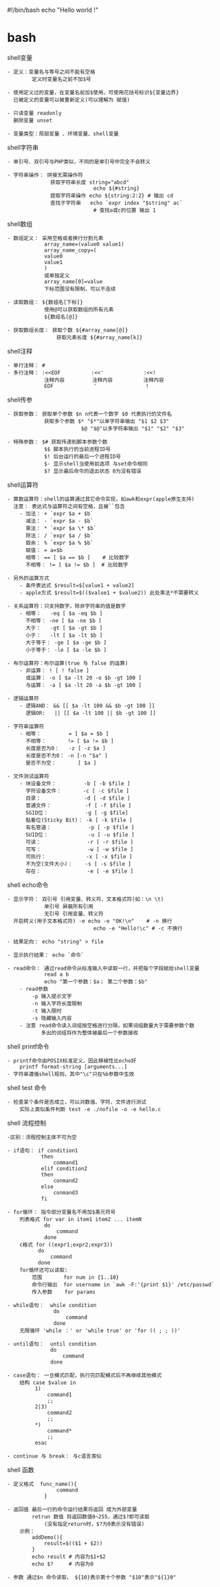 #!/bin/bash
echo "Hello world !"

# bash

shell变量 

    - 定义：变量名与等号之间不能有空格
            定义时变量名之前不加$号

    - 使用定义过的变量，在变量名前加$使用，可使用花括号标识${变量边界}
      已被定义的变量可以被重新定义(可以理解为 赋值)

    - 只读变量 readonly
      删除变量 unset

    - 变量类型：局部变量 、环境变量、shell变量

shell字符串

    - 单引号、双引号与PHP类似，不同的是单引号中完全不会转义

    - 字符串操作： 拼接无需操作符
                  获取字符串长度 string="abcd"
                                echo ${#string}
                  提取字符串操作 echo ${string:2:2} # 输出 cd
                  查找子字符串   echo `expr index "$string" ac`
                                # 查找a或c的位置 输出 1

shell数组

    - 数组定义： 采用空格或者换行分割元素
                array_name=(value0 value1)
                array_name_copy=(
                value0
                value1
                )
                或单独定义
                array_name[0]=value
                下标范围没有限制，可以不连续

    - 读取数组： ${数组名[下标]}
                使用@可以获取数组的所有元素
                ${数组名[@]}

    - 获取数组长度： 获取个数 ${#array_name[@]}
                    获取元素长度 ${#array_name[k]}

shell注释

    - 单行注释： #
    - 多行注释： :<<EOF          :<<'             :<<!
                注释内容         注释内容          注释内容
                EOF             '                !

shell传参

    - 获取参数： 获取单个参数 $n n代表一个数字 $0 代表执行的文件名
                获取多个参数 $* "$*"以单字符串输出 "$1 $2 $3"
                            $@ "$@"以多字符串输出 "$1" "$2" "$3"
    
    - 特殊参数： $# 获取传递到脚本参数个数
                $$ 脚本执行的当前进程ID号
                $! 后台运行的最后一个进程ID号
                $- 显示shell当使用前选项 与set命令相同
                $? 显示最后命令的退出状态 0为没有错误

shell运算符

    - 算数运算符：shell的运算通过其它命令实现，如awk和expr(apple原生支持)
      注意： 表达式与运算符之间有空格，且被``包含
        - 加法： + `expr $a + $b`
          减法： - `expr $a - $b`
          乘法： * `expr $a \* $b`
          除法： / `expr $a / $b`
          取余： % `expr $a % $b`
          赋值： = a=$b
          相等： == [ $a == $b ]    # 比较数字
          不相等： != [ $a != $b ]  # 比较数字

    - 另外的运算方式
        - 条件表达式 $result=$[value1 + value2]
        - apple方式 $result=$(($value1 + $value2)) 此处乘法*不需要转义

    - 关系运算符：只支持数字，除非字符串的值是数字
        - 相等：   -eq [ $a -eq $b ]
          不相等： -ne [ $a -ne $b ]
          大于：   -gt [ $a -gt $b ]
          小于：   -lt [ $a -lt $b ]
          大于等于： -ge [ $a -ge $b ]
          小于等于： -le [ $a -le $b ]

    - 布尔运算符：布尔运算(true 与 false 的运算)
        - 非运算： ! [ ! false ]
          或运算： -o [ $a -lt 20 -o $b -gt 100 ]
          与运算： -a [ $a -lt 20 -a $b -gt 100 ]

    - 逻辑运算符
        - 逻辑AND： && [[ $a -lt 100 && $b -gt 100 ]]
          逻辑OR:   || [[ $a -lt 100 || $b -gt 100 ]]

    - 字符串运算符
        - 相等：         = [ $a = $b ]
          不相等：       != [ $a != $b ]
          长度是否为0：   -z [ -z $a ]
          长度是否不为0： -n [-n "$a" ]
          是否不为空：       [ $a ]

    - 文件测试运算符
        - 块设备文件：         -b [ -b $file ]
          字符设备文件：       -c [ -c $file ]
          目录：              -d [ -d $file ]
          普通文件：           -f [ -f $file ]
          SGID位：            -g [ -g $file]
          黏着位(Sticky Bit)： -k [ -k $file ]
          有名管道：            -p [ -p $file ]
          SUID位：             -u [ -u $file ]
          可读：               -r [ -r $file ]
          可写：               -w [ -w $file ]
          可执行：             -x [ -x $file ]
          不为空(文件大小)：    -s [ -s $file ]
          存在：               -e [ -e $file ]

shell echo命令

    - 显示字符： 双引号 引用变量、转义符、文本格式符(如：\n \t)
                单引号 屏蔽所有引用
                无引号 引用变量、转义符
      开启转义(用于文本格式符) -e echo -e "OK!\n"    # -n 换行
                                echo -e "Hello!\c" # -c 不换行

    - 结果定向： echo "string" > file

    - 显示执行结果： echo `命令`

    - read命令： 通过read命令从标准输入中读取一行，并把每个字段赋给shell变量
                read a b
                echo "第一个参数：$a； 第二个参数：$b"
        - read参数
            -p 输入提示文字
            -n 输入字符长度限制
            -t 输入限时
            -s 隐藏输入内容
        - 注意 read命令读入词组按空格进行分隔，如果词组数量大于需要参数个数
               多出的词组将作为整体被最后一个参数接收

shell printf命令

    - printf命令由POSIX标准定义，因此移植性比echo好
        printf format-string [arguments...]
    - 字符串遵循shell规则，其中"\c"只在%b参数中生效

shell test 命令

    - 检查某个条件是否成立，可以对数值、字符、文件进行测试
        实际上类似条件判断 test -e ./nofile -o -e hello.c

shell 流程控制

    -区别：流程控制主体不可为空

    - if语句： if condition1
               then
                   command1
               elif condition2
               then
                   conmand2
               else
                   conmand3
               fi

    - for循环： 指令部分变量名不用加$美元符号
        列表格式 for var in item1 item2 ... itemN
                do
                    command
                done
        c格式 for ((expr1;expr2;expr3))
              do
                  command
              done
        for循环还可以读取:
            范围       for num in {1..10}
            命令行输出  for username in `awk -F:'{print $1}' /etc/passwd`
            传入参数    for params

    - while语句：  while condition
                   do
                       command
                   done
        无限循环 'while ：' or 'while true' or 'for (( ; ; ))'

    - until语句：  until condition
                  do
                      command
                  done

    - case语句： 一旦模式匹配，执行完匹配模式后不再继续其他模式
        结构 case $value in
             1)
                 command1
                 ;;
             2|3)
                 command2
                 ;;
             *)
                 command*
                 ;;
             esac

    - continue 与 break： 与c语言类似

shell 函数

    - 定义格式  func_name(){
                    command
                }
    
    - 返回值 最后一行的命令运行结果将返回 成为外部变量
            retrun 数值 将返回数值0~255，通过$?即可读取
                (没有指定return时，$?为0表示没有错误)
        示例：
            addDemo(){
                result=$(($1 + $2))
            }
            echo result # 内容为$1+$2
            echo $?     # 内容为0

    - 参数 通过$n 命令读取， ${10}表示第十个参数 "$10"表示"${1}0"

